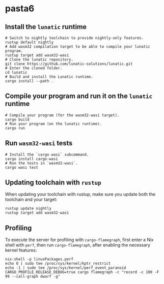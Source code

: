 # pasta6

## Install the `lunatic` runtime

```
# Switch to nightly toolchain to provide nightly-only features.
rustup default nightly
# Add wasm32 compilation target to be able to compile your lunatic program.
rustup target add wasm32-wasi
# Clone the lunatic repository.
git clone https://github.com/lunatic-solutions/lunatic.git
# Enter the cloned folder.
cd lunatic
# Build and install the Lunatic runtime.
cargo install --path .
```

## Compile your program and run it on the `lunatic` runtime

```
# Compile your program (for the wasm32-wasi target).
cargo build
# Run your program (on the lunatic runtime).
cargo run
```

## Run `wasm32-wasi` tests

```
# Install the `cargo wasi` subcommand.
cargo install cargo-wasi
# Run the tests in `wasm32-wasi`.
cargo wasi test
```

## Updating toolchain with `rustup`

When updating your toolchain with rustup, make sure you update both the
toolchain and your target:

```
rustup update nightly
rustup target add wasm32-wasi
```

## Profiling

To execute the server for profiling with `cargo-flamegraph`, first enter a
Nix shell with `perf`, then run `cargo-flamegraph`, after enabling the
necessary kernel features:

```shell
nix-shell -p linuxPackages.perf
echo 0 | sudo tee /proc/sys/kernel/kptr_restrict
echo -1 | sudo tee /proc/sys/kernel/perf_event_paranoid
CARGO_PROFILE_RELEASE_DEBUG=true cargo flamegraph -c "record -c 100 -F 99 --call-graph dwarf -g"
```
